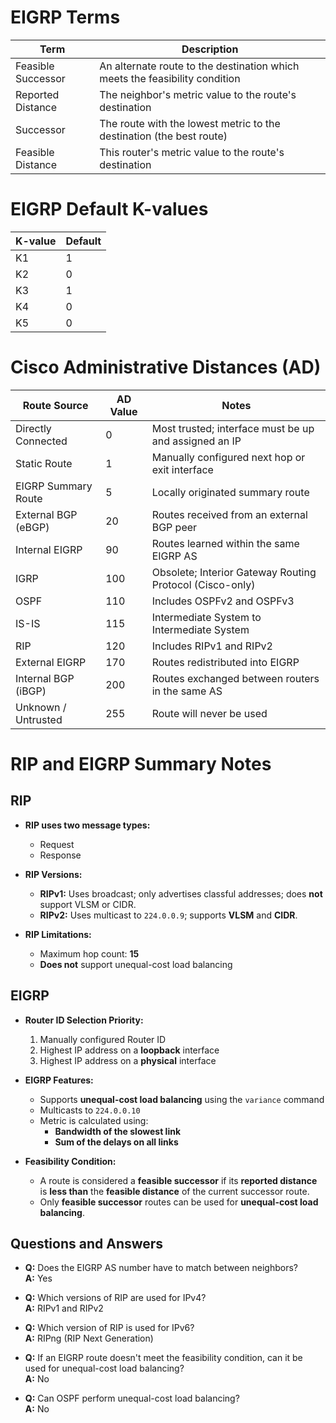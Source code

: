 # EIGRP Terms

| Term                  | Description                                                                 |
|-----------------------|-----------------------------------------------------------------------------|
| Feasible Successor    | An alternate route to the destination which meets the feasibility condition |
| Reported Distance     | The neighbor's metric value to the route's destination                      |
| Successor             | The route with the lowest metric to the destination (the best route)        |
| Feasible Distance     | This router's metric value to the route's destination                       |

# EIGRP Default K-values

| K-value | Default |
|---------|---------|
| K1      | 1       |
| K2      | 0       |
| K3      | 1       |
| K4      | 0       |
| K5      | 0       |

# Cisco Administrative Distances (AD)

| Route Source              | AD Value | Notes                                                    |
|---------------------------|----------|----------------------------------------------------------|
| Directly Connected        | 0        | Most trusted; interface must be up and assigned an IP    |
| Static Route              | 1        | Manually configured next hop or exit interface           |
| EIGRP Summary Route       | 5        | Locally originated summary route                         |
| External BGP (eBGP)       | 20       | Routes received from an external BGP peer                |
| Internal EIGRP            | 90       | Routes learned within the same EIGRP AS                  |
| IGRP                     | 100      | Obsolete; Interior Gateway Routing Protocol (Cisco-only) |
| OSPF                     | 110      | Includes OSPFv2 and OSPFv3                               |
| IS-IS                    | 115      | Intermediate System to Intermediate System               |
| RIP                      | 120      | Includes RIPv1 and RIPv2                                 |
| External EIGRP           | 170      | Routes redistributed into EIGRP                          |
| Internal BGP (iBGP)      | 200      | Routes exchanged between routers in the same AS          |
| Unknown / Untrusted      | 255      | Route will never be used                                 |

# RIP and EIGRP Summary Notes

## RIP

- **RIP uses two message types:**
  - Request
  - Response

- **RIP Versions:**
  - **RIPv1:** Uses broadcast; only advertises classful addresses; does **not** support VLSM or CIDR.
  - **RIPv2:** Uses multicast to `224.0.0.9`; supports **VLSM** and **CIDR**.

- **RIP Limitations:**
  - Maximum hop count: **15**
  - **Does not** support unequal-cost load balancing

## EIGRP

- **Router ID Selection Priority:**
  1. Manually configured Router ID
  2. Highest IP address on a **loopback** interface
  3. Highest IP address on a **physical** interface

- **EIGRP Features:**
  - Supports **unequal-cost load balancing** using the `variance` command
  - Multicasts to `224.0.0.10`
  - Metric is calculated using:
    - **Bandwidth of the slowest link**
    - **Sum of the delays on all links**

- **Feasibility Condition:**
  - A route is considered a **feasible successor** if its **reported distance** is **less than** the **feasible distance** of the current successor route.
  - Only **feasible successor** routes can be used for **unequal-cost load balancing**.

## Questions and Answers

- **Q:** Does the EIGRP AS number have to match between neighbors?  
  **A:** Yes

- **Q:** Which versions of RIP are used for IPv4?  
  **A:** RIPv1 and RIPv2

- **Q:** Which version of RIP is used for IPv6?  
  **A:** RIPng (RIP Next Generation)

- **Q:** If an EIGRP route doesn't meet the feasibility condition, can it be used for unequal-cost load balancing?  
  **A:** No

- **Q:** Can OSPF perform unequal-cost load balancing?  
  **A:** No
